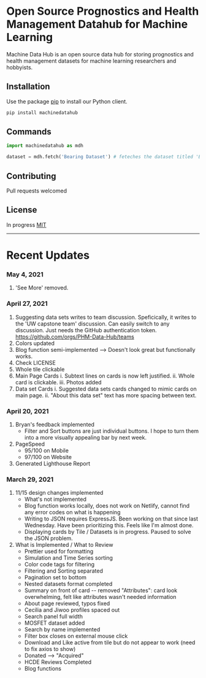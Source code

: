 # Open Source Prognostics and Health Management Datahub for Machine Learning

Machine Data Hub is an open source data hub for storing prognostics and health management datasets for machine learning researchers and hobbyists. 

## Installation

Use the package [pip](https://github.com/PHM-Data-Hub/lib/) to install our Python client. 

```bash
pip install machinedatahub
```

## Commands

```python
import machinedatahub as mdh

dataset = mdh.fetch('Bearing Dataset') # feteches the dataset titled 'Bearing Dataset' from Machinedatahub.ai

```

## Contributing
Pull requests welcomed

## License
In progress
[MIT](https://github.com/PHM-Data-Hub/)

---

# Recent Updates
### May 4, 2021
1. 'See More' removed. 


### April 27, 2021
1. Suggesting data sets writes to team discussion. Speficically, it writes to the 'UW capstone team' discussion. Can easily switch to any discussion. Just needs the GitHub authentication token. 
https://github.com/orgs/PHM-Data-Hub/teams
2. Colors updated
3. Blog function semi-implemented --> Doesn't look great but functionally works. 
4. Check LICENSE
5. Whole tile clickable
6. Main Page Cards
   i. Subtext lines on cards is now left justified. 
   ii. Whole card is clickable. 
   iii. Photos added
7. Data set Cards
   i. Suggested data sets cards changed to mimic cards on main page. 
   ii. "About this data set" text has more spacing between text. 

### April 20, 2021
1. Bryan's feedback implemented
    * Filter and Sort buttons are just individual buttons. I hope to turn them into a more visually appealing bar by next week. 
2. PageSpeed
    * 95/100 on Mobile
    * 97/100 on Website
3. Generated Lighthouse Report

### March 29, 2021
1. 11/15 design changes implemented
    * What's not implemented
    * Blog function works locally, does not work on Netlify, cannot find any error codes on what is happening
    * Writing to JSON requires ExpressJS. Been working on that since last Wednesday. Have been prioritizing this. Feels like I'm almost done. 
    * Displaying cards by Tile / Datasets is in progress. Paused to solve the JSON problem. 
2. What is Implemented / What to Review
    * Prettier used for formatting
    * Simulation and Time Series sorting
    * Color code tags for filtering
    * Filtering and Sorting separated
    * Pagination set to bottom
    * Nested datasets format completed
    * Summary on front of card -- removed "Attributes": card look overwhelming, felt like attributes wasn't needed information
    * About page reviewed, typos fixed
    * Cecilia and Jiwoo profiles spaced out
    * Search panel full width
    * MOSFET dataset added
    * Search by name implemented
    * Filter box closes on external mouse click
    * Download and Like active from tile but do not appear to work (need to fix axios to show)
    * Donated --> "Acquired"
    * HCDE Reviews Completed
    * Blog functions
